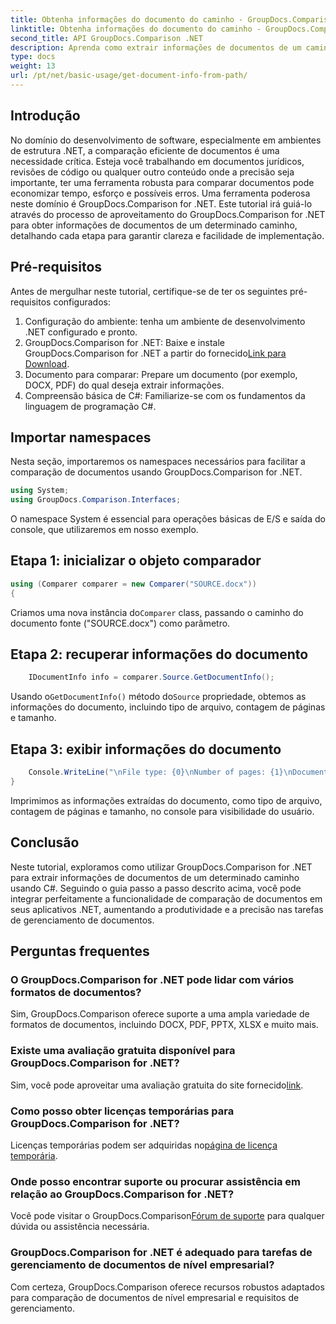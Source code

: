 ```yaml
---
title: Obtenha informações do documento do caminho - GroupDocs.Comparison for .NET
linktitle: Obtenha informações do documento do caminho - GroupDocs.Comparison for .NET
second_title: API GroupDocs.Comparison .NET
description: Aprenda como extrair informações de documentos de um caminho usando GroupDocs.Comparison for .NET. Etapas fáceis para gerenciamento eficiente de documentos em C#.
type: docs
weight: 13
url: /pt/net/basic-usage/get-document-info-from-path/
---
```

## Introdução
No domínio do desenvolvimento de software, especialmente em ambientes de estrutura .NET, a comparação eficiente de documentos é uma necessidade crítica. Esteja você trabalhando em documentos jurídicos, revisões de código ou qualquer outro conteúdo onde a precisão seja importante, ter uma ferramenta robusta para comparar documentos pode economizar tempo, esforço e possíveis erros. Uma ferramenta poderosa neste domínio é GroupDocs.Comparison for .NET. Este tutorial irá guiá-lo através do processo de aproveitamento do GroupDocs.Comparison for .NET para obter informações de documentos de um determinado caminho, detalhando cada etapa para garantir clareza e facilidade de implementação.
## Pré-requisitos
Antes de mergulhar neste tutorial, certifique-se de ter os seguintes pré-requisitos configurados:
1. Configuração do ambiente: tenha um ambiente de desenvolvimento .NET configurado e pronto.
2.  GroupDocs.Comparison for .NET: Baixe e instale GroupDocs.Comparison for .NET a partir do fornecido[Link para Download](https://releases.groupdocs.com/comparison/net/).
3. Documento para comparar: Prepare um documento (por exemplo, DOCX, PDF) do qual deseja extrair informações.
4. Compreensão básica de C#: Familiarize-se com os fundamentos da linguagem de programação C#.

## Importar namespaces
Nesta seção, importaremos os namespaces necessários para facilitar a comparação de documentos usando GroupDocs.Comparison for .NET.
```csharp
using System;
using GroupDocs.Comparison.Interfaces;
```

O namespace System é essencial para operações básicas de E/S e saída do console, que utilizaremos em nosso exemplo.

## Etapa 1: inicializar o objeto comparador
```csharp
using (Comparer comparer = new Comparer("SOURCE.docx"))
{
```
 Criamos uma nova instância do`Comparer` class, passando o caminho do documento fonte ("SOURCE.docx") como parâmetro.
## Etapa 2: recuperar informações do documento
```csharp
    IDocumentInfo info = comparer.Source.GetDocumentInfo();
```
 Usando o`GetDocumentInfo()` método do`Source` propriedade, obtemos as informações do documento, incluindo tipo de arquivo, contagem de páginas e tamanho.
## Etapa 3: exibir informações do documento
```csharp
    Console.WriteLine("\nFile type: {0}\nNumber of pages: {1}\nDocument size: {2} bytes", info.FileType, info.PageCount, info.Size);
}
```
Imprimimos as informações extraídas do documento, como tipo de arquivo, contagem de páginas e tamanho, no console para visibilidade do usuário.

## Conclusão
Neste tutorial, exploramos como utilizar GroupDocs.Comparison for .NET para extrair informações de documentos de um determinado caminho usando C#. Seguindo o guia passo a passo descrito acima, você pode integrar perfeitamente a funcionalidade de comparação de documentos em seus aplicativos .NET, aumentando a produtividade e a precisão nas tarefas de gerenciamento de documentos.
## Perguntas frequentes
### O GroupDocs.Comparison for .NET pode lidar com vários formatos de documentos?
Sim, GroupDocs.Comparison oferece suporte a uma ampla variedade de formatos de documentos, incluindo DOCX, PDF, PPTX, XLSX e muito mais.
### Existe uma avaliação gratuita disponível para GroupDocs.Comparison for .NET?
 Sim, você pode aproveitar uma avaliação gratuita do site fornecido[link](https://releases.groupdocs.com/).
### Como posso obter licenças temporárias para GroupDocs.Comparison for .NET?
 Licenças temporárias podem ser adquiridas no[página de licença temporária](https://purchase.groupdocs.com/temporary-license/).
### Onde posso encontrar suporte ou procurar assistência em relação ao GroupDocs.Comparison for .NET?
 Você pode visitar o GroupDocs.Comparison[Fórum de suporte](https://forum.groupdocs.com/c/comparison/12) para qualquer dúvida ou assistência necessária.
### GroupDocs.Comparison for .NET é adequado para tarefas de gerenciamento de documentos de nível empresarial?
Com certeza, GroupDocs.Comparison oferece recursos robustos adaptados para comparação de documentos de nível empresarial e requisitos de gerenciamento.